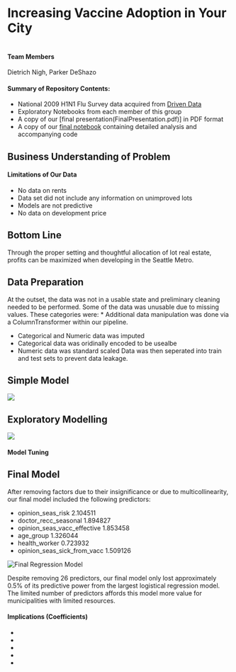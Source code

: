 # Increasing Vaccine Adoption in Your City
<p align="center">
  <img src="images/flubanner.jpg" alt="">
</p>

#### Team Members
Dietrich Nigh, Parker DeShazo

#### Summary of Repository Contents:
* National 2009 H1N1 Flu Survey data acquired from  [Driven Data](https://www.drivendata.org/competitions/66/flu-shot-learning/page/211/)
* Exploratory Notebooks from each member of this group
* A copy of our [final presentation(FinalPresentation.pdf)] in PDF format
* A copy of our [final notebook](FinalNotebook.ipynb) containing detailed analysis and accompanying code

## Business Understanding of Problem



#### Limitations of Our Data

* No data on rents
* Data set did not include any information on unimproved lots
* Models are not predictive
* No data on development price

## Bottom Line

Through the proper setting and thoughtful allocation of lot real estate, profits can be maximized when developing in the Seattle Metro.

## Data Preparation

At the outset, the data was not in a usable state and preliminary cleaning needed to be performed.
Some of the data was unusable due to missing values. These categories were:
* 
Additional data manipulation was done via a ColumnTransformer within our pipeline.
* Categorical and Numeric data was imputed 
* Categorical data was oridinally encoded to be usealbe
* Numeric data was standard scaled
Data was then seperated into train and test sets to prevent data leakage.

## Simple Model

![](images/)



## Exploratory Modelling

![](images/)


#### Model Tuning


## Final Model
After removing factors due to their insignificance or due to multicollinearity, our final model included the following predictors:
* opinion_seas_risk              2.104511
* doctor_recc_seasonal           1.894827
* opinion_seas_vacc_effective    1.853458
* age_group                      1.326044
* health_worker                  0.723932
* opinion_seas_sick_from_vacc    1.509126

![Final Regression Model](images/final_multiple_reg.png)

Despite removing 26 predictors, our final model only lost approximately 0.5% of its predictive power from the largest logistical regression model. The limited number of predictors affords this model more value for municipalities with limited resources. 


#### Implications (Coefficients)

* 
* 
* 
* 
* 

